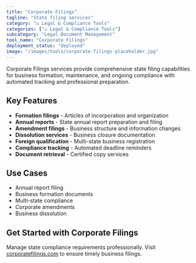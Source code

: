 ```yaml
---
title: "Corporate Filings"
tagline: "State filing services"
category: "⚖️ Legal & Compliance Tools"
categories: ["⚖️ Legal & Compliance Tools"]
subcategory: "Legal Document Management"
tool_name: "Corporate Filings"
deployment_status: "deployed"
image: "/images/tools/corporate-filings-placeholder.jpg"
---
```

Corporate Filings services provide comprehensive state filing capabilities for business formation, maintenance, and ongoing compliance with automated tracking and professional preparation.

## Key Features

- **Formation filings** - Articles of incorporation and organization
- **Annual reports** - State annual report preparation and filing
- **Amendment filings** - Business structure and information changes
- **Dissolution services** - Business closure documentation
- **Foreign qualification** - Multi-state business registration
- **Compliance tracking** - Automated deadline reminders
- **Document retrieval** - Certified copy services

## Use Cases

- Annual report filing
- Business formation documents
- Multi-state compliance
- Corporate amendments
- Business dissolution

## Get Started with Corporate Filings

Manage state compliance requirements professionally. Visit [corporatefilings.com](https://www.corporatefilings.com) to ensure timely business filings.
